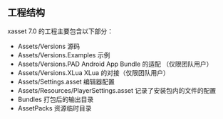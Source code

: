 <!-- docs/structure.md -->

## 工程结构

xasset 7.0 的工程主要包含以下部分：

- Assets/Versions 源码
- Assets/Versions.Examples 示例
- Assets/Versions.PAD Android App Bundle 的适配 （仅限团队用户）
- Assets/Versions.XLua XLua 的对接（仅限团队用户）
- Assets/Settings.asset 编辑器配置
- Assets/Resources/PlayerSettings.asset 记录了安装包内的文件的配置
- Bundles 打包后的输出目录
- AssetPacks 资源临时目录